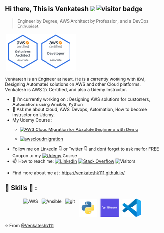 ## Hi there, This is Venkatesh  <img src="https://media.giphy.com/media/hvRJCLFzcasrR4ia7z/giphy.gif" width="25px"> ![visitor badge](https://visitor-badge.glitch.me/badge?page_id=venkateshk111.visitor-badge)
<!---![Visitor](https://visitor-badge.laobi.icu/badge?page_id=venkateshk111.repoName) --->
<!--- ### Hi there 👋 This is Venkatesh  --->
> Engineer by Degree, AWS Architect by Profession, and a DevOps Enthusiast.  

<img src="imgs/aws-saa-dva-badge.png" alt="AWS 2x Certified" height="120" style="vertical-align:top; margin:4px">

<div>
 <p>
Venkatesh is an Engineer at heart. He is a currently working with IBM, Designing Automated solutions on AWS and other Cloud platforms. Venkatesh is AWS 2x Certified, and also a Udemy Instructor. 

- 🔭 I’m currently working on : Designing AWS solutions for customers, Automations using Ansible, Python
- 💬 Ask me about Cloud, AWS, Devops, Automation, How to become instructor on Udemy.
- My Udemy Course :
    - <a href="https://www.udemy.com/course/awscloudmigration/" target="_blank"><img alt="AWS Cloud Migration for Absolute Beginners with Demo" src="https://img.shields.io/badge/Udemy-AWS Cloud Migration for Absolute Beginners-blue?style=flat&logo=udemy "></a> 

    - <a href="https://www.udemy.com/course/aws-vpc-and-vpc-peering-demo/" target="_blank"><img alt="awscloudmigration" src="https://img.shields.io/badge/Udemy-AWS%20VPC%20&%20VPC%20Peering%20Demo-blue?style=flat&logo=udemy"></a> 
- Follow me on LinkedIn :point_down: or Twitter :point_down: and dont forget to ask me for FREE Coupon to my <a href="https://www.udemy.com/course/awscloudmigration/" target="_blank"><img alt="Udemy" src="https://img.shields.io/badge/Udemy-blue?style=social&logo=udemy "></a>  Course  
- 📫 How to reach me:
<a href="https://www.linkedin.com/in/venkatesh111/" target="_blank"><img alt="LinkedIn" src="https://img.shields.io/badge/LinkedIn-@venkatesh111-blue?style=flat&logo=linkedin"></a> 
<a href="https://twitter.com/venkatesh111" target="_blank"><img alt="Stack Overflow" src="https://img.shields.io/twitter/follow/venkatesh111?style=social"></a>
![Visitors](https://visitor-badge.glitch.me/badge?page_id=venkateshk111&left_color=gray&right_color=blue)
<!--- [![GitHub venkateshk111](https://img.shields.io/github/followers/venkateshk111?label=follow&style=social)](https://github.com/venkateshk111) --->
  
- Find more about me at : https://venkateshk111.github.io/

</p>
</div>

## :muscle: Skills :muscle: :
<p align="center">
<img src="https://upload.wikimedia.org/wikipedia/commons/thumb/9/93/Amazon_Web_Services_Logo.svg/1200px-Amazon_Web_Services_Logo.svg.png" alt="AWS" height="60" style="vertical-align:top; margin:4px">
<img src="https://upload.wikimedia.org/wikipedia/commons/2/24/Ansible_logo.svg" alt="Ansible" height="60" style="vertical-align:top; margin:4px">
<img src="https://git-scm.com/images/logos/downloads/Git-Icon-1788C.png" alt="git" height="60" style="vertical-align:top; margin:4px">
<img src="https://raw.githubusercontent.com/github/explore/80688e429a7d4ef2fca1e82350fe8e3517d3494d/topics/python/python.png" alt="Python" height="60" style="vertical-align:top; margin:4px">

<img src="https://raw.githubusercontent.com/github/explore/80688e429a7d4ef2fca1e82350fe8e3517d3494d/topics/terraform/terraform.png" alt="Terraform" height="60" style="vertical-align:top; margin:4px">
<!-- <img src="https://raw.githubusercontent.com/github/explore/80688e429a7d4ef2fca1e82350fe8e3517d3494d/topics/docker/docker.png" alt="Docker" height="60" style="vertical-align:top; margin:4px">
<img src="https://raw.githubusercontent.com/github/explore/80688e429a7d4ef2fca1e82350fe8e3517d3494d/topics/kubernetes/kubernetes.png" alt="Kubernetes" height="60" style="vertical-align:top; margin:4px"> -->
<img src="https://raw.githubusercontent.com/github/explore/80688e429a7d4ef2fca1e82350fe8e3517d3494d/topics/visual-studio-code/visual-studio-code.png" alt="VS Code" height="60" style="vertical-align:top; margin:4px">
</p>

<!---
### Github Stats

[![Venkatesh K GitHub Stats](https://github-readme-stats.vercel.app/api?username=venkateshk111&show_icons=true&theme=dark&count_private=true)](https://github.com/venkateshk111)

[![Top Langs](https://github-readme-stats.vercel.app/api/top-langs/?username=venkateshk111&show_icons=true&theme=dark&count_private=true)](https://github.com/venkateshk111/github-readme-stats)

<h3> 🤝🏻 Connect with Me </h3>

<p align="center">
<a href="https://www.linkedin.com/in/venkatesh111/" target="_blank"><img alt="LinkedIn" src="https://img.shields.io/badge/LinkedIn-@venkatesh111-blue?style=flat&logo=linkedin"></a>
<a href="https://twitter.com/venkatesh111" target="_blank"><img alt="Stack Overflow" src="https://img.shields.io/twitter/follow/venkatesh111?style=social"></a>
<a href="mailto:venkatesh111@gmail.com"><img alt="Email" src="https://img.shields.io/badge/Email-venkatesh111@gmail.com-blue?style=flat&logo=gmail"></a>
<a href="https://venkateshk111.github.io/" target="_blank"><img alt="Website" src="https://img.shields.io/badge/Website-venkateshk111.github.io-blue?style=flat&logo=google-chrome"></a>
</p>

--->


⭐️ From [@Venkateshk111](https://github.com/venkateshk111)
